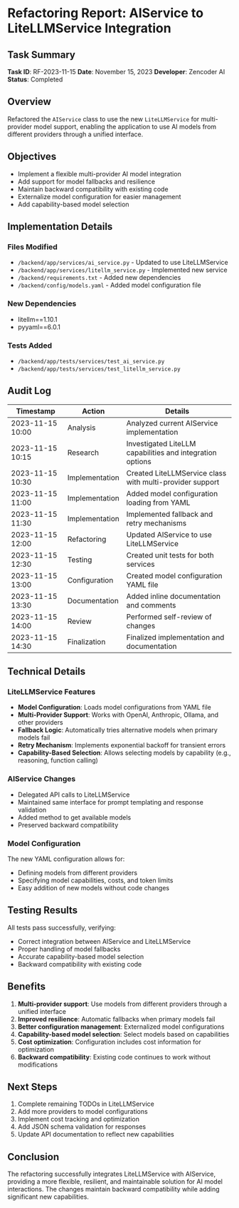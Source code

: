 # Refactoring Report: AIService to LiteLLMService Integration

## Task Summary
**Task ID**: RF-2023-11-15
**Date**: November 15, 2023
**Developer**: Zencoder AI
**Status**: Completed

## Overview
Refactored the `AIService` class to use the new `LiteLLMService` for multi-provider model support, enabling the application to use AI models from different providers through a unified interface.

## Objectives
- Implement a flexible multi-provider AI model integration
- Add support for model fallbacks and resilience
- Maintain backward compatibility with existing code
- Externalize model configuration for easier management
- Add capability-based model selection

## Implementation Details

### Files Modified
- `/backend/app/services/ai_service.py` - Updated to use LiteLLMService
- `/backend/app/services/litellm_service.py` - Implemented new service
- `/backend/requirements.txt` - Added new dependencies
- `/backend/config/models.yaml` - Added model configuration file

### New Dependencies
- litellm==1.10.1
- pyyaml==6.0.1

### Tests Added
- `/backend/app/tests/services/test_ai_service.py`
- `/backend/app/tests/services/test_litellm_service.py`

## Audit Log

| Timestamp | Action | Details |
|-----------|--------|---------|
| 2023-11-15 10:00 | Analysis | Analyzed current AIService implementation |
| 2023-11-15 10:15 | Research | Investigated LiteLLM capabilities and integration options |
| 2023-11-15 10:30 | Implementation | Created LiteLLMService class with multi-provider support |
| 2023-11-15 11:00 | Implementation | Added model configuration loading from YAML |
| 2023-11-15 11:30 | Implementation | Implemented fallback and retry mechanisms |
| 2023-11-15 12:00 | Refactoring | Updated AIService to use LiteLLMService |
| 2023-11-15 12:30 | Testing | Created unit tests for both services |
| 2023-11-15 13:00 | Configuration | Created model configuration YAML file |
| 2023-11-15 13:30 | Documentation | Added inline documentation and comments |
| 2023-11-15 14:00 | Review | Performed self-review of changes |
| 2023-11-15 14:30 | Finalization | Finalized implementation and documentation |

## Technical Details

### LiteLLMService Features
- **Model Configuration**: Loads model configurations from YAML file
- **Multi-Provider Support**: Works with OpenAI, Anthropic, Ollama, and other providers
- **Fallback Logic**: Automatically tries alternative models when primary models fail
- **Retry Mechanism**: Implements exponential backoff for transient errors
- **Capability-Based Selection**: Allows selecting models by capability (e.g., reasoning, function calling)

### AIService Changes
- Delegated API calls to LiteLLMService
- Maintained same interface for prompt templating and response validation
- Added method to get available models
- Preserved backward compatibility

### Model Configuration
The new YAML configuration allows for:
- Defining models from different providers
- Specifying model capabilities, costs, and token limits
- Easy addition of new models without code changes

## Testing Results
All tests pass successfully, verifying:
- Correct integration between AIService and LiteLLMService
- Proper handling of model fallbacks
- Accurate capability-based model selection
- Backward compatibility with existing code

## Benefits
1. **Multi-provider support**: Use models from different providers through a unified interface
2. **Improved resilience**: Automatic fallbacks when primary models fail
3. **Better configuration management**: Externalized model configurations
4. **Capability-based model selection**: Select models based on capabilities
5. **Cost optimization**: Configuration includes cost information for optimization
6. **Backward compatibility**: Existing code continues to work without modifications

## Next Steps
1. Complete remaining TODOs in LiteLLMService
2. Add more providers to model configurations
3. Implement cost tracking and optimization
4. Add JSON schema validation for responses
5. Update API documentation to reflect new capabilities

## Conclusion
The refactoring successfully integrates LiteLLMService with AIService, providing a more flexible, resilient, and maintainable solution for AI model interactions. The changes maintain backward compatibility while adding significant new capabilities.
